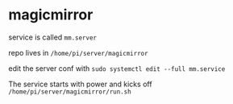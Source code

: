 # magicmirror

service is called `mm.server`

repo lives in `/home/pi/server/magicmirror`

edit the server conf with `sudo systemctl edit --full mm.service`

The service starts with power and kicks off `/home/pi/server/magicmirror/run.sh`
